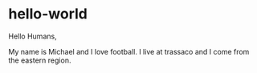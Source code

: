 # hello-world

Hello Humans,


My name is Michael and I love football.
I live at trassaco and I come from the
eastern region.
